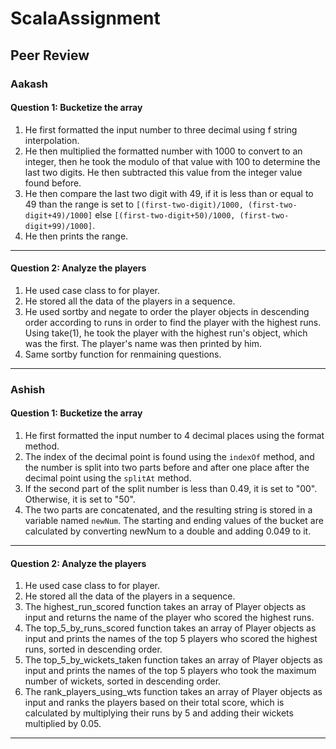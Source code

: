 # ScalaAssignment

## Peer Review 

### Aakash

#### Question 1: Bucketize the array
1. He first formatted the input number to three decimal using f string interpolation.
2. He then multiplied the formatted number with 1000 to convert to an integer, then he took the modulo of that value with 100 to determine the last two digits. He then subtracted this value from the integer value found before.
3. He then compare the last two digit with 49, if it is less than or equal to 49 than the range is set to ```[(first-two-digit)/1000, (first-two-digit+49)/1000]``` else ```[(first-two-digit+50)/1000, (first-two-digit+99)/1000]```.
4. He then prints the range.

<hr>

#### Question 2: Analyze the players
1. He used case class to for player.
2. He stored all the data of the players in a sequence.
3. He used sortby and negate to order the player objects in descending order according to runs in order to find the player with the highest runs. Using take(1), he took the player with the highest run's object, which was the first. The player's name was then printed by him.
4. Same sortby function for renmaining questions.

<hr>

### Ashish

#### Question 1: Bucketize the array
1. He first formatted the input number to 4 decimal places using the format method.
2. The index of the decimal point is found using the ```indexOf``` method, and the number is split into two parts before and after one place after the decimal point using the ```splitAt``` method.
3. If the second part of the split number is less than 0.49, it is set to "00". Otherwise, it is set to "50".
4. The two parts are concatenated, and the resulting string is stored in a variable named ```newNum```. The starting and ending values of the bucket are calculated by converting newNum to a double and adding 0.049 to it.

<hr>

#### Question 2: Analyze the players
1. He used case class to for player.
2. He stored all the data of the players in a sequence.
3. The highest_run_scored function takes an array of Player objects as input and returns the name of the player who scored the highest runs.
4. The top_5_by_runs_scored function takes an array of Player objects as input and prints the names of the top 5 players who scored the highest runs, sorted in descending order.
5. The top_5_by_wickets_taken function takes an array of Player objects as input and prints the names of the top 5 players who took the maximum number of wickets, sorted in descending order.
6. The rank_players_using_wts function takes an array of Player objects as input and ranks the players based on their total score, which is calculated by multiplying their runs by 5 and adding their wickets multiplied by 0.05.

<hr>
